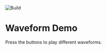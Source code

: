 ![Build](https://github.com/ThePythonator/Waveform-Demo/workflows/Build/badge.svg)

# Waveform Demo

Press the buttons to play different waveforms.
